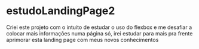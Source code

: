 # estudoLandingPage2
Criei este projeto com o intuito de estudar o uso do flexbox e me desafiar a colocar mais informações numa página só, irei estudar para mais pra frente aprimorar esta landing page com meus novos conhecimentos
